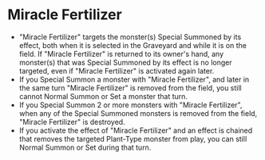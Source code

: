 # Miracle Fertilizer

*   "Miracle Fertilizer" targets the monster(s) Special Summoned by its effect, both when it is selected in the Graveyard and while it is on the field. If "Miracle Fertilizer" is returned to its owner's hand, any monster(s) that was Special Summoned by its effect is no longer targeted, even if "Miracle Fertilizer" is activated again later.
*   If you Special Summon a monster with "Miracle Fertilizer", and later in the same turn "Miracle Fertilizer" is removed from the field, you still cannot Normal Summon or Set a monster that turn.
*   If you Special Summon 2 or more monsters with "Miracle Fertilizer", when any of the Special Summoned monsters is removed from the field, "Miracle Fertilizer" is destroyed.
*   If you activate the effect of "Miracle Fertilizer" and an effect is chained that removes the targeted Plant-Type monster from play, you can still Normal Summon or Set during that turn.
